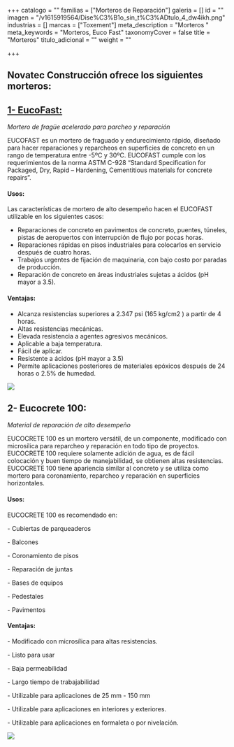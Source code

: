 +++
catalogo = ""
familias = ["Morteros de Reparación"]
galeria = []
id = ""
imagen = "/v1615919564/Dise%C3%B1o_sin_t%C3%ADtulo_4_dw4ikh.png"
industrias = []
marcas = ["Toxement"]
meta_description = "Morteros "
meta_keywords = "Morteros, Euco Fast"
taxonomyCover = false
title = "Morteros"
titulo_adicional = ""
weight = ""

+++
## Novatec Construcción ofrece los siguientes morteros:

## [**1- EucoFast:**](https://www.toxement.com.co/productos/portafolio-productos/reparaci%C3%B3n-de-placas-y-pavimentos-de-concreto/morteros-de-reparaci%C3%B3n-cementicios/?prodId=1678)

_Mortero de fragüe acelerado para parcheo y reparación_

EUCOFAST es un mortero de fraguado y endurecimiento rápido, diseñado para hacer reparaciones y reparcheos en superficies de concreto en un rango de temperatura entre -5ºC y 30ºC. EUCOFAST cumple con los requerimientos de la norma ASTM C-928 “Standard Specification for Packaged, Dry, Rapid – Hardening, Cementitious materials for concrete repairs”.

#### **Usos:**

Las características de mortero de alto desempeño hacen el EUCOFAST utilizable en los siguientes casos:

* Reparaciones de concreto en pavimentos de concreto, puentes, túneles, pistas de aeropuertos con interrupción de flujo por pocas horas.
* Reparaciones rápidas en pisos industriales para colocarlos en servicio después de cuatro horas.
* Trabajos urgentes de fijación de maquinaria, con bajo costo por paradas de producción.
* Reparación de concreto en áreas industriales sujetas a ácidos (pH mayor a 3.5).

#### **Ventajas:**

* Alcanza resistencias superiores a 2.347 psi (165 kg/cm2 ) a partir de 4 horas.
* Altas resistencias mecánicas.
* Elevada resistencia a agentes agresivos mecánicos.
* Aplicable a baja temperatura.
* Fácil de aplicar.
* Resistente a ácidos (pH mayor a 3.5)
* Permite aplicaciones posteriores de materiales epóxicos después de 24 horas o 2.5% de humedad.

![](https://res.cloudinary.com/drnun7bay/image/upload/v1611339323/WhatsApp_Image_2021-01-22_at_12.14.47_l9euch.jpg)

## **2- Eucocrete 100:**

_Material de reparación de alto desempeño_

EUCOCRETE 100 es un mortero versátil, de un componente, modificado con microsílica para reparcheo y reparación en todo tipo de proyectos. EUCOCRETE 100 requiere solamente adición de agua, es de fácil colocación y buen tiempo de manejabilidad, se obtienen altas resistencias. EUCOCRETE 100 tiene apariencia similar al concreto y se utiliza como mortero para coronamiento, reparcheo y reparación en superficies horizontales.

#### **Usos:**

EUCOCRETE 100 es recomendado en:

\- Cubiertas de parqueaderos

\- Balcones

\- Coronamiento de pisos

\- Reparación de juntas

\- Bases de equipos

\- Pedestales

\- Pavimentos

#### **Ventajas:**

\- Modificado con microsílica para altas resistencias.

\- Listo para usar

\- Baja permeabilidad

\- Largo tiempo de trabajabilidad

\- Utilizable para aplicaciones de 25 mm - 150 mm

\- Utilizable para aplicaciones en interiores y exteriores.

\- Utilizable para aplicaciones en formaleta o por nivelación.

![](https://res.cloudinary.com/drnun7bay/image/upload/v1611339564/WhatsApp_Image_2021-01-22_at_12.18.42_d4uex1.jpg)